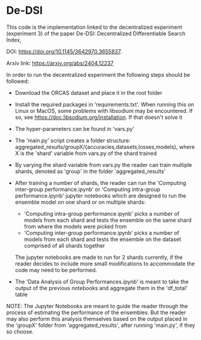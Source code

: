 # De-DSI
This code is the implementation linked to the decentralized experiment (experiment 3) of the paper De-DSI: 
Decentralized Differentiable Search Index, 

DOI: https://doi.org/10.1145/3642970.3655837.

Arxiv link: https://arxiv.org/abs/2404.12237


In order to run the decentralized experiment the following steps should be followed:

* Download the ORCAS dataset and place it in the root folder
* Install the required packages in 'requirements.txt'. When running this on Linux or MacOS, 
some problems with libsodium may be encountered. If so, see https://doc.libsodium.org/installation.
If that doesn't solve it
* The hyper-parameters can be found in 'vars.py'
* The 'main.py' script creates a folder structure: aggregated_results/groupX/{accuracies,datasets,losses,models}, where
X is the 'shard' variable from vars.py of the shard trained
* By varying the shard variable from vars.py the reader can train multiple shards, denoted as 'group' in the folder 'aggregated_results'
* After training a number of shards, the reader can run the 'Computing inter-group performance.ipynb' or 
'Computing intra-group performance.ipynb' jupyter notebooks which are designed to run the ensemble model 
on one shard or on multiple shards:
  * 'Computing intra-group performance.ipynb' picks a number of models from each shard and tests the ensemble 
  on the same shard from where the models were picked from
  * 'Computing inter-group performance.ipynb' picks a number of models from each shard and tests the ensemble on the dataset comprised
  of all shards together

  The jupyter notebooks are made to run for 2 shards currently, if the reader decides to include more 
small modifications to accommodate the code may need to be performed.

* The 'Data Analysis of Group Performances.ipynb' is meant to take the output of the previous notebooks and aggregate 
them in the 'df_total' table


NOTE: The Jupyter Notebooks are meant to guide the reader through the process of estimating the performance of the ensembles.
But the reader may also perform this analysis themselves based on the output placed in the 'groupX' folder from 'aggregated_results', 
after running 'main.py', if they so choose.